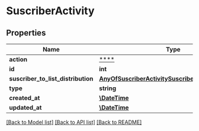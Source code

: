 # SuscriberActivity

## Properties
Name | Type | Description | Notes
------------ | ------------- | ------------- | -------------
**action** | [****](.md) |  | [optional] 
**id** | **int** |  | [optional] 
**suscriber_to_list_distribution** | [**AnyOfSuscriberActivitySuscriberToListDistribution**](AnyOfSuscriberActivitySuscriberToListDistribution.md) |  | [optional] 
**type** | **string** |  | [optional] 
**created_at** | [**\DateTime**](\DateTime.md) |  | [optional] 
**updated_at** | [**\DateTime**](\DateTime.md) |  | [optional] 

[[Back to Model list]](../../README.md#documentation-for-models) [[Back to API list]](../../README.md#documentation-for-api-endpoints) [[Back to README]](../../README.md)

